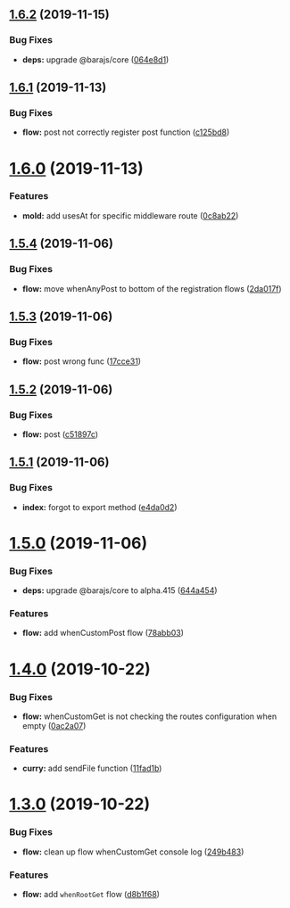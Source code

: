 ## [1.6.2](https://github.com/barajs/express/compare/v1.6.1...v1.6.2) (2019-11-15)


### Bug Fixes

* **deps:** upgrade @barajs/core ([064e8d1](https://github.com/barajs/express/commit/064e8d1cdcf6357e800a23a3da869001fa31aee6))

## [1.6.1](https://github.com/barajs/express/compare/v1.6.0...v1.6.1) (2019-11-13)


### Bug Fixes

* **flow:** post not correctly register post function ([c125bd8](https://github.com/barajs/express/commit/c125bd838264e42d3236c800ea9800051016e018))

# [1.6.0](https://github.com/barajs/express/compare/v1.5.4...v1.6.0) (2019-11-13)


### Features

* **mold:** add usesAt for specific middleware route ([0c8ab22](https://github.com/barajs/express/commit/0c8ab22a3f8f5b4c2926c4e0b9243dc7ded1c02e))

## [1.5.4](https://github.com/barajs/express/compare/v1.5.3...v1.5.4) (2019-11-06)


### Bug Fixes

* **flow:** move whenAnyPost to bottom of the registration flows ([2da017f](https://github.com/barajs/express/commit/2da017f1e07c7ccda206964c9f3dd09f23f1fda5))

## [1.5.3](https://github.com/barajs/express/compare/v1.5.2...v1.5.3) (2019-11-06)


### Bug Fixes

* **flow:** post wrong func ([17cce31](https://github.com/barajs/express/commit/17cce3151d24d6eef842a20d7bdf44f5572a555f))

## [1.5.2](https://github.com/barajs/express/compare/v1.5.1...v1.5.2) (2019-11-06)


### Bug Fixes

* **flow:** post ([c51897c](https://github.com/barajs/express/commit/c51897cc94611912f578b2fb4b8a8f5e29baf90c))

## [1.5.1](https://github.com/barajs/express/compare/v1.5.0...v1.5.1) (2019-11-06)


### Bug Fixes

* **index:** forgot to export method ([e4da0d2](https://github.com/barajs/express/commit/e4da0d254cc28d0db7eb028b46a646468e026ef2))

# [1.5.0](https://github.com/barajs/express/compare/v1.4.0...v1.5.0) (2019-11-06)


### Bug Fixes

* **deps:** upgrade @barajs/core to alpha.415 ([644a454](https://github.com/barajs/express/commit/644a454e8a117a432dcf76407cc121a67e61f3ba))


### Features

* **flow:** add whenCustomPost flow ([78abb03](https://github.com/barajs/express/commit/78abb03e186c205db0a07353c6f636eae0466d67))

# [1.4.0](https://github.com/barajs/express/compare/v1.3.0...v1.4.0) (2019-10-22)


### Bug Fixes

* **flow:** whenCustomGet is not checking the routes configuration when empty ([0ac2a07](https://github.com/barajs/express/commit/0ac2a075eb51b50f1773fd337f19d38141c9841f))


### Features

* **curry:** add sendFile function ([11fad1b](https://github.com/barajs/express/commit/11fad1b664d5cf772529a9c52154645be09aec51))

# [1.3.0](https://github.com/barajs/express/compare/v1.2.1...v1.3.0) (2019-10-22)


### Bug Fixes

* **flow:** clean up flow whenCustomGet console log ([249b483](https://github.com/barajs/express/commit/249b4832d342800b3dec17b04234a2d14521c22a))


### Features

* **flow:** add `whenRootGet` flow ([d8b1f68](https://github.com/barajs/express/commit/d8b1f6813421bca0e3666d8d35fa7132ef5df57d))
